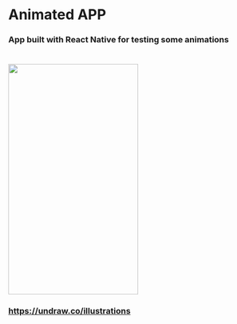 # Animated APP

### App built with React Native for testing some animations

# <img align="center" width="260" height="462" src="./animatedapp.gif">

### https://undraw.co/illustrations
